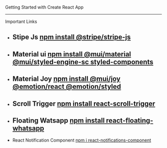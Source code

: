 Getting Started with Create React App

--------------------------------------------

Important Links 

* Stipe Js
   [npm install @stripe/stripe-js](https://www.npmjs.com/package/@stripe/stripe-js)
   -------------------------------

* Material ui
   [npm install @mui/material @mui/styled-engine-sc styled-components](https://mui.com/material-ui/getting-started/installation/)
   -------------------------------
   
* Material Joy
   [npm install @mui/joy @emotion/react @emotion/styled](https://mui.com/joy-ui/getting-started/)
   -------------------------------
   
* Scroll Trigger
   [npm install react-scroll-trigger](https://www.npmjs.com/package/react-scroll-trigger)
   -------------------------------

* Floating Watsapp
   [npm install react-floating-whatsapp](https://www.npmjs.com/package/react-floating-whatsapp)
   -------------------------------
   
* React Notification Component
     [npm i react-notifications-component](https://www.npmjs.com/package/react-notifications-component) 

   
